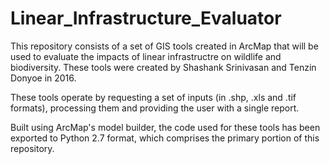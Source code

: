 # Linear_Infrastructure_Evaluator

This repository consists of a set of GIS tools created in ArcMap that will be used to evaluate the impacts of linear infrastructre on wildlife and biodiversity. These tools were created by Shashank Srinivasan and Tenzin Donyoe in 2016.

These tools operate by requesting a set of inputs (in .shp, .xls and .tif formats), processing them and providing the user with a single report.

Built using ArcMap's model builder, the code used for these tools has been exported to Python 2.7 format, which comprises the primary portion of this repository.
